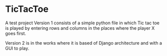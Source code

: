 # TicTacToe
A test project
Version 1 consists of a simple python file in which Tic tac toe is played by entering rows and columns in the places where the player X goes first.

Version 2 is in the works where it is based of Django architecture and with a GUI to play.
